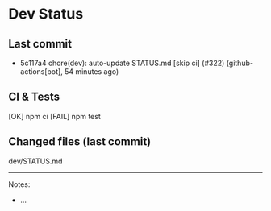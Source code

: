 # Dev Status

## Last commit
- 5c117a4 chore(dev): auto-update STATUS.md [skip ci] (#322) (github-actions[bot], 54 minutes ago)
## CI & Tests
[OK] npm ci
[FAIL] npm test

## Changed files (last commit)
dev/STATUS.md

---
Notes:
- ...
